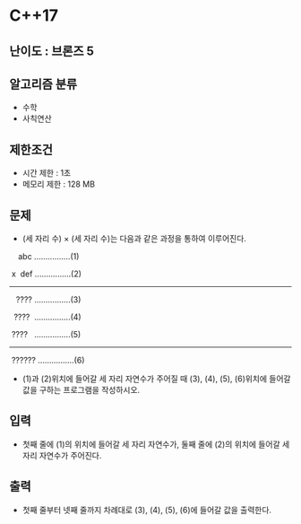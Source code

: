 # C++17

## 난이도 : 브론즈 5

## 알고리즘 분류
  - 수학
  - 사칙연산

## 제한조건
  - 시간 제한 : 1초
  - 메모리 제한 : 128 MB

## 문제
  - (세 자리 수) × (세 자리 수)는 다음과 같은 과정을 통하여 이루어진다.
  
&nbsp;&nbsp;&nbsp;&nbsp;abc&nbsp;................(1)
    
&nbsp;x&nbsp;&nbsp;def&nbsp;................(2)

 -----------------------------

&nbsp;&nbsp;&nbsp;????&nbsp;................(3)

&nbsp;&nbsp;????&nbsp;&nbsp;................(4)

&nbsp;????&nbsp;&nbsp;&nbsp;................(5)

 -----------------------------

&nbsp;??????&nbsp;................(6)

  - (1)과 (2)위치에 들어갈 세 자리 자연수가 주어질 때 (3), (4), (5), (6)위치에 들어갈 값을 구하는 프로그램을 작성하시오.


## 입력
  - 첫째 줄에 (1)의 위치에 들어갈 세 자리 자연수가, 둘째 줄에 (2)의 위치에 들어갈 세자리 자연수가 주어진다.

## 출력
  - 첫째 줄부터 넷째 줄까지 차례대로 (3), (4), (5), (6)에 들어갈 값을 출력한다.

